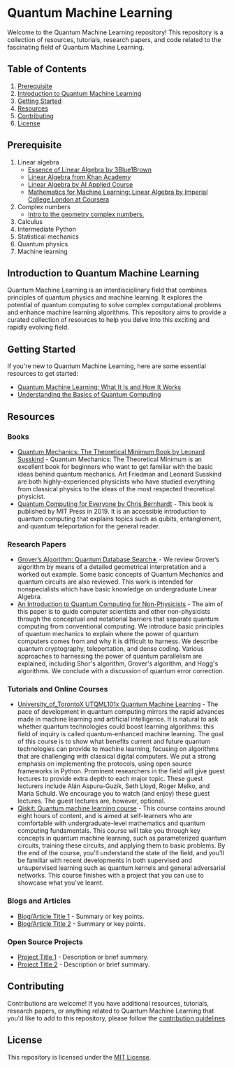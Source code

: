 # Quantum Machine Learning

Welcome to the Quantum Machine Learning repository! This repository is a collection of resources, tutorials, research papers, and code related to the fascinating field of Quantum Machine Learning.
## Table of Contents

1. [Prerequisite](#prerequisite)
2. [Introduction to Quantum Machine Learning](#introduction-to-quantum-machine-learning)
3. [Getting Started](#getting-started)
4. [Resources](#resources)
5. [Contributing](#contributing)
6. [License](#license)


## Prerequisite 

1. Linear algebra
    - [Essence of Linear Algebra by 3Blue1Brown](https://www.youtube.com/playlist?list=PLZHQObOWTQDPD3MizzM2xVFitgF8hE_ab)
    - [Linear Algebra from Khan Academy](https://www.khanacademy.org/math/linear-algebra)
    - [Linear Algebra by AI Applied Course](https://www.appliedaicourse.com/lecture/11/applied-machine-learning-online-course/2829/why-learn-it/0/free-videos)
    - [Mathematics for Machine Learning: Linear Algebra by Imperial College London at Coursera](https://www.coursera.org/learn/linear-algebra-machine-learning)
2. Complex numbers
    - [Intro to the geometry complex numbers.](https://www.youtube.com/watch?v=5PcpBw5Hbwo)
4. Calculus
5. Intermediate Python
6. Statistical mechanics
7. Quantum physics
8. Machine learning



## Introduction to Quantum Machine Learning

Quantum Machine Learning is an interdisciplinary field that combines principles of quantum physics and machine learning. It explores the potential of quantum computing to solve complex computational problems and enhance machine learning algorithms. This repository aims to provide a curated collection of resources to help you delve into this exciting and rapidly evolving field.

## Getting Started

If you're new to Quantum Machine Learning, here are some essential resources to get started:

- [Quantum Machine Learning: What It Is and How It Works](link_to_intro_article)
- [Understanding the Basics of Quantum Computing](link_to_quantum_computing_intro)

## Resources

### Books
- [Quantum Mechanics: The Theoretical Minimum Book by Leonard Susskind](/books/QuaMecTheTheMin.pdf) - Quantum Mechanics: The Theoretical Minimum is an excellent book for beginners who want to get familiar with the basic ideas behind quantum mechanics. Art Friedman and Leonard Susskind are both highly-experienced physicists who have studied everything from classical physics to the ideas of the most respected theoretical physicist.
- [ Quantum Computing for Everyone by Chris Bernhardt](/books/Quantum_Computing_for_Everyone.pdf) - This book is published by MIT Press in 2019. It is an accessible introduction to quantum computing that explains topics such as qubits, entanglement, and quantum teleportation for the general reader.


### Research Papers
- [Grover’s Algorithm: Quantum Database Search∗](research_paper/GroverAlgorithm_QuantumDatabaseSearch.pdf) - We review Grover’s algorithm by means of a detailed geometrical interpretation and a worked out example. Some basic concepts of Quantum Mechanics and quantum circuits are also reviewed. This work is intended for nonspecialists which have basic knowledge on undergraduate Linear Algebra.
- [An Introduction to Quantum Computing for Non-Physicists](https://arxiv.org/abs/quant-ph/9809016) - The aim of this paper is to guide computer scientists and other non-physicists through the conceptual and notational barriers that separate quantum computing from conventional computing. We introduce basic principles of quantum mechanics to explain where the power of quantum computers comes from and why it is difficult to harness. We describe quantum cryptography, teleportation, and dense coding. Various approaches to harnessing the power of quantum parallelism are explained, including Shor's algorithm, Grover's algorithm, and Hogg's algorithms. We conclude with a discussion of quantum error correction.

### Tutorials and Online Courses
- [University_of_TorontoX UTQML101x Quantum Machine Learning](https://www.edx.org/learn/machine-learning/university-of-toronto-quantum-machine-learning) - The pace of development in quantum computing mirrors the rapid advances made in machine learning and artificial intelligence. It is natural to ask whether quantum technologies could boost learning algorithms: this field of inquiry is called quantum-enhanced machine learning. The goal of this course is to show what benefits current and future quantum technologies can provide to machine learning, focusing on algorithms that are challenging with classical digital computers. We put a strong emphasis on implementing the protocols, using open source frameworks in Python. Prominent researchers in the field will give guest lectures to provide extra depth to each major topic. These guest lecturers include Alán Aspuru-Guzik, Seth Lloyd, Roger Melko, and Maria Schuld. We encourage you to watch (and enjoy) these guest lectures. The guest lectures are, however, optional.
- [Qiskit: Quantum machine learning course](https://qiskit.org/learn/course/machine-learning-course) - This course contains around eight hours of content, and is aimed at self-learners who are comfortable with undergraduate-level mathematics and quantum computing fundamentals. This course will take you through key concepts in quantum machine learning, such as parameterized quantum circuits, training these circuits, and applying them to basic problems. By the end of the course, you'll understand the state of the field, and you'll be familiar with recent developments in both supervised and unsupervised learning such as quantum kernels and general adversarial networks. This course finishes with a project that you can use to showcase what you've learnt.


### Blogs and Articles
- [Blog/Article Title 1](link_to_blog1) - Summary or key points.
- [Blog/Article Title 2](link_to_blog2) - Summary or key points.

### Open Source Projects
- [Project Title 1](link_to_project1) - Description or brief summary.
- [Project Title 2](link_to_project2) - Description or brief summary.

## Contributing

Contributions are welcome! If you have additional resources, tutorials, research papers, or anything related to Quantum Machine Learning that you'd like to add to this repository, please follow the [contribution guidelines](CONTRIBUTING.md).

## License

This repository is licensed under the [MIT License](LICENSE).
